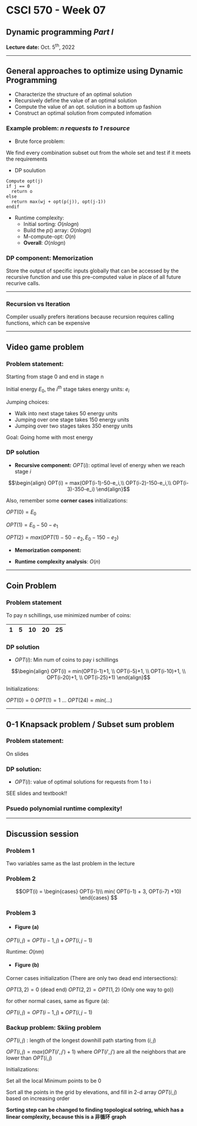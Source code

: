 # CSCI 570 - Week 07

## Dynamic programming *Part I*

**Lecture date:** Oct. 5<sup>th</sup>, 2022

---

## General approaches to optimize using Dynamic Programming

- Characterize the structure of an optimal solution
- Recursively define the value of an optimal solution
- Compute the value of an opt. solution in a bottom up fashion
- Construct an optimal solution from computed infomation

### Example problem: *n requests to 1 resource*

- Brute force problem:

We find every combination subset out from the whole set and test if it meets the requirements

- DP soulution
  
```
Compute opt(j)
if j == 0
  return o
else
  return max(wj + opt(p(j)), opt(j-1))
endif
```

- Runtime complexity:
  - Initial sorting: $O(nlogn)$
  - Build the $p()$ array: $O(nlogn)$
  - M-compute-opt: $O(n)$
  - **Overall**: $O(nlogn)$


### DP component: Memorization

Store the output of specific inputs globally that can be accessed by the recursive function and use this pre-computed value in place of all future recurive calls. 


---

### Recursion vs Iteration

Compiler usually prefers iterations because recursion requires calling functions, which can be expensive

---

## Video game problem

### Problem statement:

Starting from stage 0 and end in stage n

Initial energy $E_0$, the $i^{th}$ stage takes energy units: $e_i$

Jumping choices:
- Walk into next stage takes 50 energy units
- Jumping over one stage takes 150 energy units
- Jumping over two stages takes 350 energy units

Goal: Going home with most energy

### DP solution

- **Recursive component:** $OPT(i)$: optimal level of energy when we reach stage $i$

$$\begin{align}
  OPT(i) = max(OPT(i-1)-50-e_i,\\
   OPT(i-2)-150-e_i,\\
    OPT(i-3)-350-e_i)
\end{align}$$

Also, remember some **corner cases** initializations:

$OPT(0) = E_0$

$OPT(1) = E_0 - 50 -e_1$

$OPT(2) = max(OPT(1)- 50- e_2, E_0 - 150 -e_2)$


- **Memorization component:** 

- **Runtime complexity analysis**:  $O(n)$

---

## Coin Problem

### Problem statement

To pay n schillings, use minimized number of coins:

|1|5|10|20|25|
|---|---|---|---|---|

### DP solution

- $OPT(i)$: Min num of coins to pay i schillings

$$\begin{align}
  OPT(i) = min(OPT(i-1)+1, \\
   OPT(i-5)+1, \\ 
   OPT(i-10)+1, \\ 
   OPT(i-20)+1, \\ 
   OPT(i-25)+1)
\end{align}$$ 

Initializations:

$OPT(0) = 0$
$OPT(1) = 1$
...
$OPT(24) = min(...)$

---

## 0-1 Knapsack problem / Subset sum problem

### Problem statement:

On slides

### DP solution:

- $OPT(i)$: value of optimal solutions for requests from 1 to i

<!-- If $n\notin O(n)$, $OPT(n) = OPT(n-1)$
If $n\in O(n)$, $OPT(n) = OPT(n-1) + w_n$ -->

SEE slides and textbook!!


### Psuedo polynomial runtime complexity!


---

## Discussion session

### Problem 1 

Two variables same as the last problem in the lecture


### Problem 2

$$OPT(i) = \begin{cases}
  OPT(i-1)\\
  min( OPT(i-1) + 3, OPT(i-7) +10)
\end{cases} $$

### Problem 3

- #### Figure (a)

$OPT(i,j) = OPT(i-1,j) + OPT(i,j-1)$

Runtime: $O(nm)$

- #### Figure (b)

Corner cases initialization (There are only two dead end intersections):

$OPT(3,2) = 0$ (dead end)
$OPT(2,2) = OPT(1,2)$ (Only one way to go))

for other normal cases, same as figure (a):

$OPT(i,j) = OPT(i-1,j) + OPT(i,j-1)$

### Backup problem: Skiing problem

$OPT(i,j)$ : length of the longest downhill path starting from $(i,j)$

$OPT(i,j) = max( OPT(i',j') + 1)$ where $OPT(i',j')$ are all the neighbors that are lower than $OPT(i,j)$

Initializations:

Set all the local Minimum points to be 0

Sort all the points in the grid by elevations, and fill in 2-d array $OPT(i,j)$ based on increasing order

**Sorting step can be changed to finding topological sotring, which has a linear complexity, because this is a 非循环 graph**